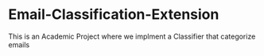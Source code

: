 # Email-Classification-Extension
This is an Academic Project where we implment a Classifier that categorize emails 
